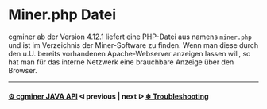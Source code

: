 # Miner.php Datei

cgminer ab der Version 4.12.1 liefert eine PHP-Datei aus namens `miner.php` und ist im Verzeichnis der Miner-Software zu finden. Wenn man diese durch den u.U. bereits vorhandenen Apache-Webserver anzeigen lassen will, so hat man für das interne Netzwerk eine brauchbare Anzeige über den Browser.

---

#### [⚙️ cgminer JAVA API](/cgminer_JAVA_API.md)  ᐊ  previous | next  ᐅ  [❄ Troubleshooting](/troubleshooting.md)
